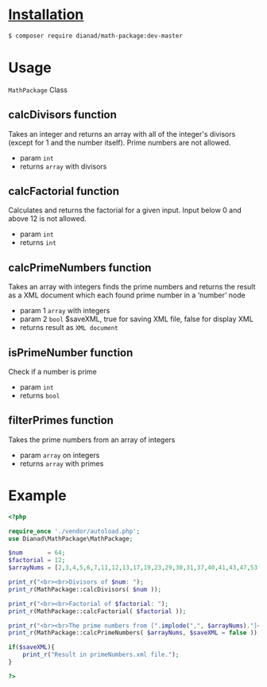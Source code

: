 
# [Installation](https://packagist.org/packages/dianad/math-package)

```bash
$ composer require dianad/math-package:dev-master
```

# Usage

`MathPackage` Class

## calcDivisors function
Takes an integer and returns an array with all of the integer's divisors (except for 1 and the number itself). Prime numbers are not allowed.
* param `int`
* returns `array` with divisors

## calcFactorial function
Calculates and returns the factorial for a given input. Input below 0 and above 12 is not allowed.
* param `int`
* returns `int`

## calcPrimeNumbers function
Takes an array with integers finds the prime numbers and returns the result as 
a XML document which each found prime number in a ‘number’ node
* param 1 `array` with integers
* param 2 `bool` $saveXML, true for saving XML file, false for display XML
* returns result as `XML document`

## isPrimeNumber function
Check if a number is prime
* param `int`
* returns `bool`

## filterPrimes function
Takes the prime numbers from an array of integers
* param `array` on integers
* returns `array` with primes

# Example

```php
<?php

require_once './vendor/autoload.php';
use Dianad\MathPackage\MathPackage;

$num       = 64;
$factorial = 12;
$arrayNums = [2,3,4,5,6,7,11,12,13,17,19,23,29,30,31,37,40,41,43,47,53,59,60,61,67,71,73,74,79,83,89,97,101,102,'asd'];

print_r("<br><br>Divisors of $num: ");
print_r(MathPackage::calcDivisors( $num ));

print_r("<br><br>Factorial of $factorial: ");
print_r(MathPackage::calcFactorial( $factorial ));

print_r("<br><br>The prime numbers from [".implode(",", $arrayNums)."]<br>");
print_r(MathPackage::calcPrimeNumbers( $arrayNums, $saveXML = false ));

if($saveXML){
    print_r("Result in primeNumbers.xml file.");
}

?>

```
